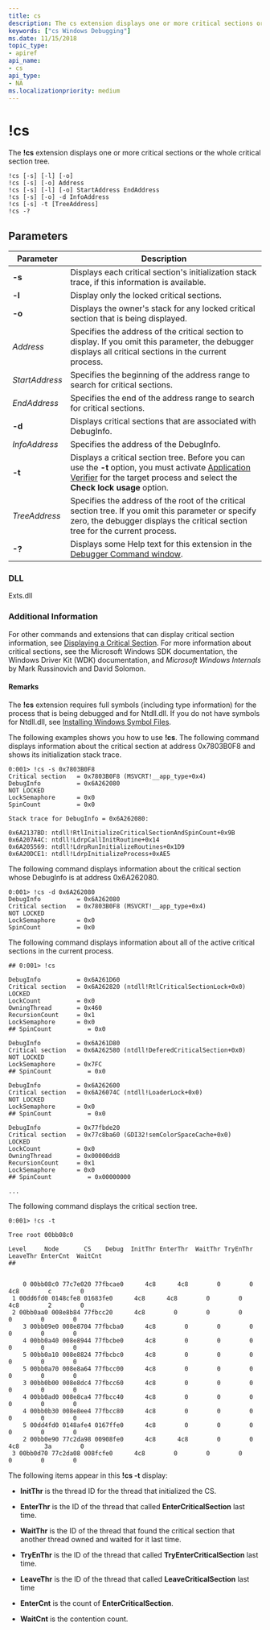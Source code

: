 ```yaml
---
title: cs
description: The cs extension displays one or more critical sections or the whole critical section tree.
keywords: ["cs Windows Debugging"]
ms.date: 11/15/2018
topic_type:
- apiref
api_name:
- cs
api_type:
- NA
ms.localizationpriority: medium
---
```


# !cs


The **!cs** extension displays one or more critical sections or the whole critical section tree.

```dbgsyntax
!cs [-s] [-l] [-o] 
!cs [-s] [-o] Address 
!cs [-s] [-l] [-o] StartAddress EndAddress 
!cs [-s] [-o] -d InfoAddress 
!cs [-s] -t [TreeAddress] 
!cs -? 
```

## Parameters

Parameter | Description
|---------|-------------|
**-s**  | Displays each critical section's initialization stack trace, if this information is available.
**-l**  |Display only the locked critical sections.
**-o**   |Displays the owner's stack for any locked critical section that is being displayed.
*Address* |Specifies the address of the critical section to display. If you omit this parameter, the debugger displays all critical sections in the current process.
*StartAddress*   | Specifies the beginning of the address range to search for critical sections.
*EndAddress*   | Specifies the end of the address range to search for critical sections.
**-d**    | Displays critical sections that are associated with DebugInfo.
*InfoAddress*   | Specifies the address of the DebugInfo.
**-t**    | Displays a critical section tree. Before you can use the **-t** option, you must activate [Application Verifier](../devtest/application-verifier.md) for the target process and select the **Check lock usage** option.
*TreeAddress*    | Specifies the address of the root of the critical section tree. If you omit this parameter or specify zero, the debugger displays the critical section tree for the current process.
**-?**    | Displays some Help text for this extension in the [Debugger Command window](debugger-command-window.md).

### DLL

Exts.dll
 

### Additional Information

For other commands and extensions that can display critical section information, see [Displaying a Critical Section](displaying-a-critical-section.md). For more information about critical sections, see the Microsoft Windows SDK documentation, the Windows Driver Kit (WDK) documentation, and *Microsoft Windows Internals* by Mark Russinovich and David Solomon. 

#### Remarks

The **!cs** extension requires full symbols (including type information) for the process that is being debugged and for Ntdll.dll. If you do not have symbols for Ntdll.dll, see [Installing Windows Symbol Files](installing-windows-symbol-files.md).

The following examples shows you how to use **!cs**. The following command displays information about the critical section at address 0x7803B0F8 and shows its initialization stack trace.

```dbgcmd
0:001> !cs -s 0x7803B0F8
Critical section   = 0x7803B0F8 (MSVCRT!__app_type+0x4)
DebugInfo          = 0x6A262080
NOT LOCKED
LockSemaphore      = 0x0
SpinCount          = 0x0

Stack trace for DebugInfo = 0x6A262080:

0x6A2137BD: ntdll!RtlInitializeCriticalSectionAndSpinCount+0x9B
0x6A207A4C: ntdll!LdrpCallInitRoutine+0x14
0x6A205569: ntdll!LdrpRunInitializeRoutines+0x1D9
0x6A20DCE1: ntdll!LdrpInitializeProcess+0xAE5
```

The following command displays information about the critical section whose DebugInfo is at address 0x6A262080.

```dbgcmd
0:001> !cs -d 0x6A262080
DebugInfo          = 0x6A262080
Critical section   = 0x7803B0F8 (MSVCRT!__app_type+0x4)
NOT LOCKED
LockSemaphore      = 0x0
SpinCount          = 0x0
```

The following command displays information about all of the active critical sections in the current process.

```dbgcmd
## 0:001> !cs

DebugInfo          = 0x6A261D60
Critical section   = 0x6A262820 (ntdll!RtlCriticalSectionLock+0x0)
LOCKED
LockCount          = 0x0
OwningThread       = 0x460
RecursionCount     = 0x1
LockSemaphore      = 0x0
## SpinCount          = 0x0

DebugInfo          = 0x6A261D80
Critical section   = 0x6A262580 (ntdll!DeferedCriticalSection+0x0)
NOT LOCKED
LockSemaphore      = 0x7FC
## SpinCount          = 0x0

DebugInfo          = 0x6A262600
Critical section   = 0x6A26074C (ntdll!LoaderLock+0x0)
NOT LOCKED
LockSemaphore      = 0x0
## SpinCount          = 0x0

DebugInfo          = 0x77fbde20
Critical section   = 0x77c8ba60 (GDI32!semColorSpaceCache+0x0)
LOCKED
LockCount          = 0x0
OwningThread       = 0x00000dd8
RecursionCount     = 0x1
LockSemaphore      = 0x0
## SpinCount          = 0x00000000

...
```

The following command displays the critical section tree.

```dbgcmd
0:001> !cs -t

Tree root 00bb08c0

Level     Node       CS    Debug  InitThr EnterThr  WaitThr TryEnThr LeaveThr EnterCnt  WaitCnt
## 


    0 00bb08c0 77c7e020 77fbcae0      4c8      4c8        0        0      4c8        c        0
 1 00dd6fd0 0148cfe8 01683fe0      4c8      4c8        0        0      4c8        2        0
 2 00bb0aa0 008e8b84 77fbcc20      4c8        0        0        0        0        0        0
    3 00bb09e0 008e8704 77fbcba0      4c8        0        0        0        0        0        0
    4 00bb0a40 008e8944 77fbcbe0      4c8        0        0        0        0        0        0
    5 00bb0a10 008e8824 77fbcbc0      4c8        0        0        0        0        0        0
    5 00bb0a70 008e8a64 77fbcc00      4c8        0        0        0        0        0        0
    3 00bb0b00 008e8dc4 77fbcc60      4c8        0        0        0        0        0        0
    4 00bb0ad0 008e8ca4 77fbcc40      4c8        0        0        0        0        0        0
    4 00bb0b30 008e8ee4 77fbcc80      4c8        0        0        0        0        0        0
    5 00dd4fd0 0148afe4 0167ffe0      4c8        0        0        0        0        0        0
    2 00bb0e90 77c2da98 00908fe0      4c8      4c8        0        0      4c8       3a        0
 3 00bb0d70 77c2da08 008fcfe0      4c8        0        0        0        0        0        0
```

The following items appear in this **!cs -t** display:

-   **InitThr** is the thread ID for the thread that initialized the CS.

-   **EnterThr** is the ID of the thread that called **EnterCriticalSection** last time.

-   **WaitThr** is the ID of the thread that found the critical section that another thread owned and waited for it last time.

-   **TryEnThr** is the ID of the thread that called **TryEnterCriticalSection** last time.

-   **LeaveThr** is the ID of the thread that called **LeaveCriticalSection** last time

-   **EnterCnt** is the count of **EnterCriticalSection**.

-   **WaitCnt** is the contention count.



